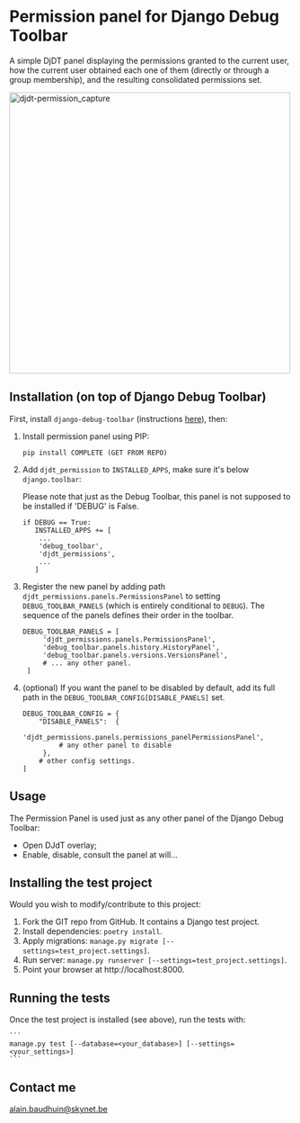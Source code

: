 # Permission panel for Django Debug Toolbar 

<!--- 
![License](https://img.shields.io/pypi/l/djdt-permissions)
![Django versions](https://img.shields.io/pypi/djversions/django-permissions)
![Python versions](https://img.shields.io/pypi/pyversions/django-permissions)
-->

A simple DjDT panel displaying the permissions granted to the current user, how the 
current user obtained each one of them (directly or through a group 
membership), and the resulting consolidated permissions set.

<img width="500" alt="djdt-permission_capture" src="https://github.com/baudhuina/djdt-permissions/assets/26870372/b936a1a1-b9f7-48c8-a9ee-a9c9f77c6989">

## Installation (on top of Django Debug Toolbar)

First, install `django-debug-toolbar` (instructions 
<a href='https://django-debug-toolbar.readthedocs.io/en/latest/installation.html' target='_blank'>here</a>), then:


1. Install permission panel using PIP:

      ```
      pip install COMPLETE (GET FROM REPO)
      ```
    <!---
          ```
          pip install djdt-permissions
          ```
    -->

2. Add `djdt_permission` to `INSTALLED_APPS`, make sure it's below `django.toolbar`:

   Please note that just as the Debug Toolbar, this panel is not supposed to be installed if 'DEBUG' is False.

      ```
      if DEBUG == True:
         INSTALLED_APPS += [
          ...
          'debug_toolbar',
          'djdt_permissions',
          ...
         ]
      ```

3. Register the new panel by adding path `djdt_permissions.panels.PermissionsPanel` 
 to setting `DEBUG_TOOLBAR_PANELS` (which is entirely conditional to `DEBUG`). The 
 sequence of the panels defines their order in the toolbar.

   ```
   DEBUG_TOOLBAR_PANELS = [
        'djdt_permissions.panels.PermissionsPanel',
        'debug_toolbar.panels.history.HistoryPanel',
        'debug_toolbar.panels.versions.VersionsPanel',
        # ... any other panel.
    ]
   ```
   
4. (optional) If you want the panel to be disabled by default, add its full path
    in the `DEBUG_TOOLBAR_CONFIG[DISABLE_PANELS]` set.

    ```
    DEBUG_TOOLBAR_CONFIG = {
        "DISABLE_PANELS":  {
             'djdt_permissions.panels.permissions_panelPermissionsPanel',
             # any other panel to disable
         },
        # other config settings.
    ]
    ```

<!--- Currently no migrations 
   5. Apply migrations:

   ```
   manage.py migrate [--database=<your_database>] [--settings=<your_settings>]
   ```
-->
## Usage

The Permission Panel is used just as any other panel of the Django Debug Toolbar:
- Open DJdT overlay;
- Enable, disable, consult the panel at will...


## Installing the test project

Would you wish to modify/contribute to this project:
1. Fork the GIT repo from GitHub. It contains a Django test project.
2. Install dependencies: `poetry install`.
3. Apply migrations: `manage.py migrate [--settings=test_project.settings]`.
4. Run server: `manage.py runserver [--settings=test_project.settings]`.
5. Point your browser at http://localhost:8000.

## Running the tests

Once the test project is installed (see above), run the tests with:

    ```
    manage.py test [--database=<your_database>] [--settings=<your_settings>]
    ```

## Contact me

[alain.baudhuin@skynet.be](mailto:alain.baudhuin@skynet.be)
